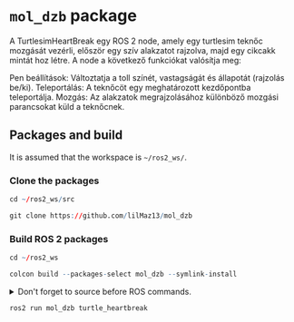 # `mol_dzb` package
A TurtlesimHeartBreak egy ROS 2 node, amely egy turtlesim teknőc mozgását vezérli, először egy szív alakzatot rajzolva, majd egy cikcakk mintát hoz létre. 
A node a következő funkciókat valósítja meg:

Pen beállítások: Változtatja a toll színét, vastagságát és állapotát (rajzolás be/ki).
Teleportálás: A teknőcöt egy meghatározott kezdőpontba teleportálja.
Mozgás: Az alakzatok megrajzolásához különböző mozgási parancsokat küld a teknőcnek.
## Packages and build

It is assumed that the workspace is `~/ros2_ws/`.

### Clone the packages
``` r
cd ~/ros2_ws/src
```
``` r
git clone https://github.com/lilMaz13/mol_dzb
```

### Build ROS 2 packages
``` r
cd ~/ros2_ws
```
``` r
colcon build --packages-select mol_dzb --symlink-install
```

<details>
<summary> Don't forget to source before ROS commands.</summary>

``` bash
source ~/ros2_ws/install/setup.bash
```
</details>

``` r
ros2 run mol_dzb turtle_heartbreak
```
